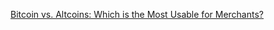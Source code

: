 [Bitcoin vs. Altcoins: Which is the Most Usable for Merchants?](https://cointelegraph.com/news/bitcoin-vs-altcoins-which-is-the-most-usable-for-merchants)